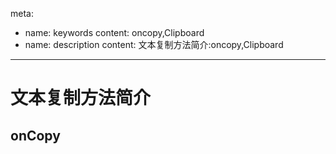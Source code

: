 meta:
  - name: keywords
    content: oncopy,Clipboard
  - name: description
    content: 文本复制方法简介:oncopy,Clipboard
---

# 文本复制方法简介


## onCopy
